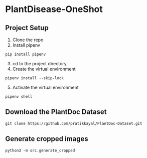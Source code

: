 # PlantDisease-OneShot

## Project Setup
1. Clone the repo
2. Install pipenv
```
pip install pipenv
```
3. cd to the project directory
4. Create the virtual environment
```
pipenv install --skip-lock
```
5. Activate the virtual environment
```
pipenv shell
```

## Download the PlantDoc Dataset
```git clone https://github.com/pratikkayal/PlantDoc-Dataset.git```

## Generate cropped images
```python3 -m src.generate_cropped```
